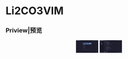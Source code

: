 # Li2CO3VIM
### Priview|预览
<div align="center">
  <img src="./li2co3vim1.png" width="60"/>
  <img src="./li2co3vim2.png" width="60"/>
</div>
